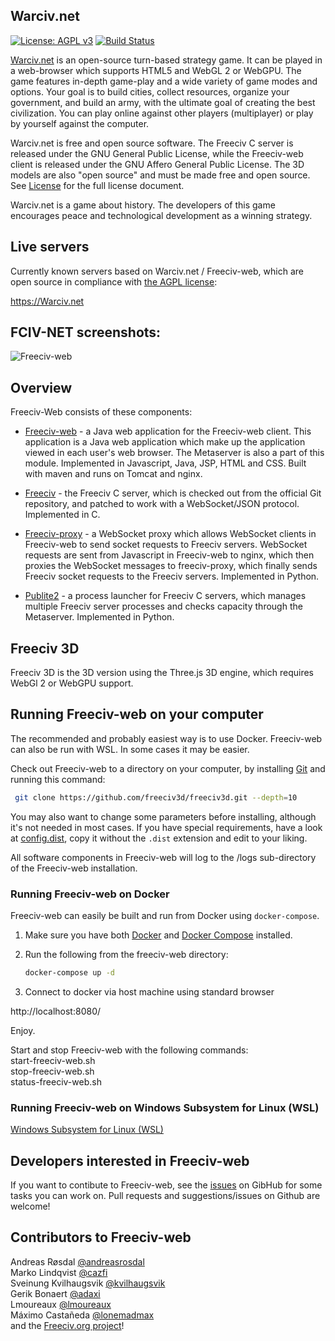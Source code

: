 Warciv.net
----------

[![License: AGPL v3](https://img.shields.io/badge/License-AGPL%20v3-blue.svg)](https://www.gnu.org/licenses/agpl-3.0)
[![Build Status](https://github.com/freeciv3d/freeciv3d/workflows/continuous%20integration/badge.svg)](https://github.com/fciv-net/fciv-net/actions?query=workflow%3A%22continuous+integration%22)


[Warciv.net](https://www.warciv.net) is an open-source turn-based strategy game. It can be played in a web-browser which supports HTML5 and WebGL 2 or WebGPU. The game features in-depth game-play and a wide variety of game modes and options. Your goal is to build cities, collect resources, organize your government, and build an army, with the ultimate goal of creating the best civilization. You can play online against other players (multiplayer) or play by yourself against the computer.

Warciv.net is free and open source software. The Freeciv C server is released under the GNU General Public License, while the Freeciv-web client is released
under the GNU Affero General Public License. The 3D models are also "open source" and must be made free and open source. See [License](LICENSE.md) for the full license document.

Warciv.net is a game about history. The developers of this game encourages peace and technological development as a winning strategy.


Live servers
------------
Currently known servers based on Warciv.net / Freeciv-web, which are open source in compliance with [the AGPL license](LICENSE.md):

https://Warciv.net

FCIV-NET screenshots:
------------------------
![Freeciv-web](https://raw.githubusercontent.com/freeciv3d/freeciv3d/main/doc/img/Screenshot.png "FCIV.NET screenshot")


Overview
--------

Freeciv-Web consists of these components:

* [Freeciv-web](freeciv-web) - a Java web application for the Freeciv-web client.
  This application is a Java web application which make up the application
  viewed in each user's web browser. The Metaserver is also a part of this module.
  Implemented in Javascript, Java, JSP, HTML and CSS. Built with maven and runs 
  on Tomcat and nginx.

* [Freeciv](freeciv) - the Freeciv C server, which is checked out from the official
  Git repository, and patched to work with a WebSocket/JSON protocol. Implemented in C.

* [Freeciv-proxy](freeciv-proxy) - a WebSocket proxy which allows WebSocket clients in Freeciv-web
  to send socket requests to Freeciv servers. WebSocket requests are sent from Javascript 
  in Freeciv-web to nginx, which then proxies the WebSocket messages to freeciv-proxy, 
  which finally sends Freeciv socket requests to the Freeciv servers. Implemented in Python.

* [Publite2](publite2) - a process launcher for Freeciv C servers, which manages
  multiple Freeciv server processes and checks capacity through the Metaserver. 
  Implemented in Python.

Freeciv 3D
-------------
Freeciv 3D is the 3D version using the Three.js 3D engine, which requires WebGl 2 or WebGPU support.

Running Freeciv-web on your computer
------------------------------------
The recommended and probably easiest way is to use Docker. Freeciv-web can also be run with WSL. In some cases it may be easier.

Check out Freeciv-web to a
directory on your computer, by installing [Git](http://git-scm.com/) and
running this command:
 ```bash
  git clone https://github.com/freeciv3d/freeciv3d.git --depth=10
 ```

You may also want to change some parameters before installing, although
it's not needed in most cases. If you have special requirements, have a look
at [config.dist](config/config.dist),
copy it without the `.dist` extension and edit to your liking.



All software components in Freeciv-web will log to the /logs sub-directory of the Freeciv-web installation.


### Running Freeciv-web on Docker

Freeciv-web can easily be built and run from Docker using `docker-compose`.

 1. Make sure you have both [Docker](https://www.docker.com/get-started) and [Docker Compose](https://docs.docker.com/compose/install/) installed.

 2. Run the following from the freeciv-web directory:

    ```sh
    docker-compose up -d
    ```

 3. Connect to docker via host machine using standard browser

http://localhost:8080/

Enjoy.

Start and stop Freeciv-web with the following commands:  
  start-freeciv-web.sh  
  stop-freeciv-web.sh  
  status-freeciv-web.sh

### Running Freeciv-web on Windows Subsystem for Linux (WSL)
[Windows Subsystem for Linux (WSL)](/doc/Windows%20Subsystem%20for%20Linux.md)

Developers interested in Freeciv-web
------------------------------------

If you want to contibute to Freeciv-web, see the [issues](https://github.com/fciv-net/fciv-net/issues) on GibHub for some tasks you can work on. Pull requests and suggestions/issues on Github are welcome! 


Contributors to Freeciv-web
---------------------------
Andreas Røsdal  [@andreasrosdal](https://github.com/andreasrosdal)  
Marko Lindqvist [@cazfi](https://github.com/cazfi)  
Sveinung Kvilhaugsvik [@kvilhaugsvik](https://github.com/kvilhaugsvik)  
Gerik Bonaert [@adaxi](https://github.com/adaxi)  
Lmoureaux [@lmoureaux](https://github.com/lmoureaux)  
Máximo Castañeda [@lonemadmax](https://github.com/lonemadmax)  
and the [Freeciv.org project](https://www.freeciv.org/wiki/People)!
